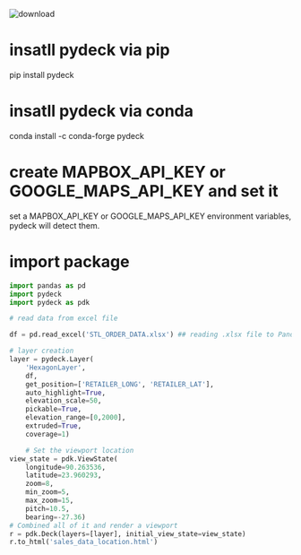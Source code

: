 
![download](https://github.com/mdhossain026/pydeck-sales/assets/531875/560dfdd3-1611-48fa-a619-200ab2040118)

# insatll pydeck via pip
pip install pydeck

# insatll pydeck via conda
conda install -c conda-forge pydeck

# create MAPBOX_API_KEY or GOOGLE_MAPS_API_KEY and set it 
set a MAPBOX_API_KEY or GOOGLE_MAPS_API_KEY environment variables, pydeck will detect them.


# import package
```python
import pandas as pd
import pydeck
import pydeck as pdk

# read data from excel file

df = pd.read_excel('STL_ORDER_DATA.xlsx') ## reading .xlsx file to Pandas DataFrame

# layer creation
layer = pydeck.Layer(
    'HexagonLayer',
    df,
    get_position=['RETAILER_LONG', 'RETAILER_LAT'],
    auto_highlight=True,
    elevation_scale=50,
    pickable=True,
    elevation_range=[0,2000],
    extruded=True,
    coverage=1)

    # Set the viewport location
view_state = pdk.ViewState(
    longitude=90.263536,
    latitude=23.960293,
    zoom=8,
    min_zoom=5,
    max_zoom=15,
    pitch=10.5,
    bearing=-27.36)
# Combined all of it and render a viewport
r = pdk.Deck(layers=[layer], initial_view_state=view_state)
r.to_html('sales_data_location.html')



